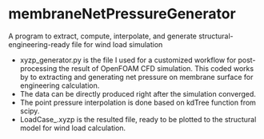 # membraneNetPressureGenerator
A program to extract, compute, interpolate, and generate structural-engineering-ready file for wind load simulation
- xyzp_generator.py is the file I used for a customized workflow for post-processing the result of OpenFOAM CFD simulation. This coded works by to extracting and generating net pressure on membrane surface for engineering calculation.
- The data can be directly produced right after the simulation converged.
- The point pressure interpolation is done based on kdTree function from scipy.
- LoadCase_.xyzp is the resulted file, ready to be plotted to the structural model for wind load calculation.
